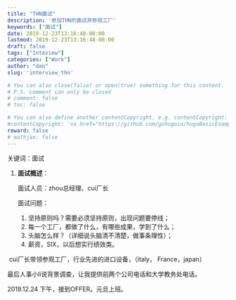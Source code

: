 ```yaml
---
title: "THN面试"
description: '参加THN的面试并参观工厂'
keywords: ["面试"]
date: 2019-12-23T13:16:48-08:00
lastmod: 2019-12-23T13:16:48-08:00
draft: false
tags: ["Inteview"]
categories: ["Work"]
author: "dan"
slug: 'interview_thn'

# You can also close(false) or open(true) something for this content.
# P.S. comment can only be closed
# comment: false
# toc: false

# You can also define another contentCopyright. e.g. contentCopyright: "This is another copyright."
#contentCopyright: '<a href="https://github.com/gohugoio/hugoBasicExample" rel="noopener" target="_blank">See origin</a>'
reward: false
# mathjax: false
---
```

关键词：面试

1. **面试概述**：

   面试人员：zhou总经理、cui厂长

   面试问题：

   1. 坚持原则吗？需要必须坚持原则，出现问题要停线；
   2. 每一个工厂，都做了什么，有哪些成果，学到了什么；
   3. 头脑怎么样？（详细说头脑清不清楚，做事条理性）；
   4. 薪资，SIX，以后想实行绩效类。

​       cui厂长带领参观工厂，行业先进的进口设备，（italy，   France，japan）

 最后人事小li说背景调查，让我提供前两个公司电话和大学教务处电话。
<!--管路的人事电话 姚部长  0431-81501858
管路的同事电话 陶明龙 13578932381
锐意泰克的人事电话 顾美娜 13820298901 邮箱meina.gu@troitec.com
锐意泰克的领导电话 鲍祥福 13821585429
理工大学的电话   杜美林 负责本科生培养 010-68913665 邮箱dumerlin@bit.edu.cn
-->

2019.12.24 下午，接到OFFER。元旦上班。